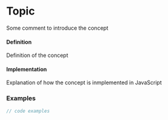<!--- 
LIST OF REQUIREMENTS
with operators
with string methods
 --->
# Topic
<!--- introduction --->
Some comment to introduce the concept

<!--- explanation --->
#### Definition
Definition of the concept

#### Implementation
Explanation of how the concept is inmplemented in JavaScript

### Examples
```js
// code examples
```